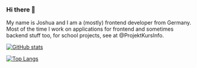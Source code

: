 ### Hi there 👋

<p> My name is Joshua and I am a (mostly) frontend developer from Germany. Most of the time I work on applications for frontend and sometimes backend stuff too, for school projects, see at @ProjektKursInfo. </p>

[![GitHub stats](https://github-readme-stats.vercel.app/api?username=Jozys&count_private=true)](https://github.com/Jozys)

[![Top Langs](https://github-readme-stats.vercel.app/api/top-langs/?username=Jozys&layout=compact&count_private=true)](https://github.com/Jozys)

<!--
**Jozys/Jozys** is a ✨ _special_ ✨ repository because its `README.md` (this file) appears on your GitHub profile.
